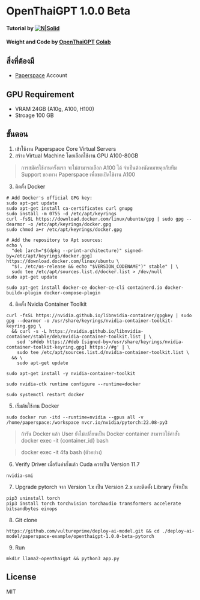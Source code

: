 # OpenThaiGPT 1.0.0 Beta

#### Tutorial by [![N|Solid](https://vultureprime-research-center.s3.ap-southeast-1.amazonaws.com/vulturePrimeLogo.png)](https://vultureprime.com)

#### Weight and Code by [OpenThaiGPT](https://openthaigpt.aieat.or.th/) [Colab](https://colab.research.google.com/drive/1NkmAJHItpqu34Tur9wCFc97A6JzKR8xo)

## สิ่งที่ต้องมี
- [Paperspace](https://www.paperspace.com/) Account 

## GPU Requirement 
- VRAM 24GB (A10g, A100, H100)
- Stroage 100 GB

## ขั้นตอน 
1. เข้าใช้งาน Paperspace Core Virtual Servers
2. สร้าง Virtual Machine โดยเลือกใช้งาน GPU A100-80GB 
> การสมัครใช้งานครั้งแรก จะไม่สามารถเลือก A100 ได้ จำเป็นต้องนัดหมายคุยกับทีม Support ของทาง Paperspace เพื่อขอเปิดใช้งาน A100
3. ติดตั้ง Docker 
```
# Add Docker's official GPG key:
sudo apt-get update
sudo apt-get install ca-certificates curl gnupg
sudo install -m 0755 -d /etc/apt/keyrings
curl -fsSL https://download.docker.com/linux/ubuntu/gpg | sudo gpg --dearmor -o /etc/apt/keyrings/docker.gpg
sudo chmod a+r /etc/apt/keyrings/docker.gpg

# Add the repository to Apt sources:
echo \
  "deb [arch="$(dpkg --print-architecture)" signed-by=/etc/apt/keyrings/docker.gpg] https://download.docker.com/linux/ubuntu \
  "$(. /etc/os-release && echo "$VERSION_CODENAME")" stable" | \
  sudo tee /etc/apt/sources.list.d/docker.list > /dev/null
sudo apt-get update
```
```
sudo apt-get install docker-ce docker-ce-cli containerd.io docker-buildx-plugin docker-compose-plugin
```
4. ติดตั้ง Nvidia Container Toolkit
```
curl -fsSL https://nvidia.github.io/libnvidia-container/gpgkey | sudo gpg --dearmor -o /usr/share/keyrings/nvidia-container-toolkit-keyring.gpg \
  && curl -s -L https://nvidia.github.io/libnvidia-container/stable/deb/nvidia-container-toolkit.list | \
    sed 's#deb https://#deb [signed-by=/usr/share/keyrings/nvidia-container-toolkit-keyring.gpg] https://#g' | \
    sudo tee /etc/apt/sources.list.d/nvidia-container-toolkit.list \
  && \
    sudo apt-get update
```
```
sudo apt-get install -y nvidia-container-toolkit
```
```
sudo nvidia-ctk runtime configure --runtime=docker
```
```
sudo systemctl restart docker
```
5. เริ่มต้นใช้งาน Docker 
```
sudo docker run -itd --runtime=nvidia --gpus all -v /home/paperspace:/workspace nvcr.io/nvidia/pytorch:22.08-py3
```
> ถ้ารัน  Docker แล้ว User ยังไม่เปลี่ยนเป็น Docker container สามารถใช้คำสั่ง docker exec -it {container_id} bash

> docker exec -it 4fa bash (ตัวอย่าง)
6. Verify Driver เมื่อรันคำสั่งแล้ว Cuda ควรเป็น Version 11.7
```
nvidia-smi
```

7. Upgrade pytorch จาก Version 1.x เป็น Version 2.x และติดตั้ง Library ที่จำเป็น
```
pip3 uninstall torch 
pip3 install torch torchvision torchaudio transformers accelerate bitsandbytes einops
```

8. Git clone 
```
https://github.com/vultureprime/deploy-ai-model.git && cd ./deploy-ai-model/paperspace-example/openthaigpt-1.0.0-beta-pytorch
```
9. Run 
```
mkdir llama2-openthaigpt && python3 app.py
```

## License 
MIT